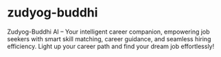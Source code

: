 # zudyog-buddhi
Zudyog-Buddhi AI – Your intelligent career companion, empowering job seekers with smart skill matching, career guidance, and seamless hiring efficiency. Light up your career path and find your dream job effortlessly! 
